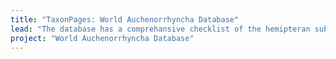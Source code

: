 ```yaml
---
title: "TaxonPages: World Auchenorrhyncha Database"
lead: "The database has a comprehansive checklist of the hemipteran suborder Auchenorrhyncha. Besides nomenclature, the database contains descriptions, distributions, biological associations (host plants, parasitoids, etc.), literature references, illustrations, and tools for identification of selected groups. It was designed and maintained with support from several grants from National Science Foundation (USA)."
project: "World Auchenorrhyncha Database"
---
```


<br><br><br><br>
<center>
<autocomplete-otu style="width: 40rem;"/>
</center>

